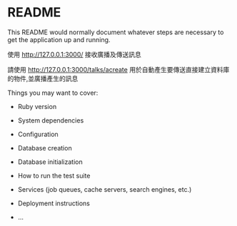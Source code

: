# README

This README would normally document whatever steps are necessary to get the
application up and running.


使用 http://127.0.0.1:3000/ 接收廣播及傳送訊息

請使用 http://127.0.0.1:3000/talks/acreate 用於自動產生要傳送直接建立資料庫的物件,並廣播產生的訊息

Things you may want to cover:

* Ruby version

* System dependencies

* Configuration

* Database creation

* Database initialization

* How to run the test suite

* Services (job queues, cache servers, search engines, etc.)

* Deployment instructions

* ...

